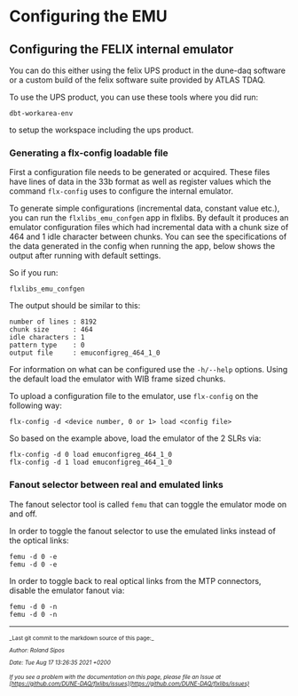 # Configuring the EMU
## Configuring the FELIX internal emulator

You can do this either using the felix UPS product in the dune-daq software or a custom build of the felix software suite provided by ATLAS TDAQ.

To use the UPS product, you can use these tools where you did run:
```
dbt-workarea-env
```

to setup the workspace including the ups product.

### Generating a flx-config loadable file
First a configuration file needs to be generated or acquired. These files have lines of data in the 33b format as well as register values which the command `flx-config` uses to configure the internal emulator.

To generate simple configurations (incremental data, constant value etc.), you can run the `flxlibs_emu_confgen` app in flxlibs. By default it produces an emulator configuration files which had incremental data with a chunk size of 464 and 1 idle character between chunks. You can see the specifications of the data generated in the config when running the app, below shows the output after running with default settings.

So if you run:
```
flxlibs_emu_confgen
```

The output should be similar to this:
```
number of lines : 8192
chunk size      : 464
idle characters : 1
pattern type    : 0
output file     : emuconfigreg_464_1_0
```
For information on what can be configured use the `-h/--help` options. Using the default load the emulator with WIB frame sized chunks.

To upload a configuration file to the emulator, use `flx-config` on the following way:
```
flx-config -d <device number, 0 or 1> load <config file>
```
So based on the example above, load the emulator of the 2 SLRs via:

```
flx-config -d 0 load emuconfigreg_464_1_0
flx-config -d 1 load emuconfigreg_464_1_0

```

### Fanout selector between real and emulated links
The fanout selector tool is called `femu` that can toggle the emulator mode on and off.

In order to toggle the fanout selector to use the emulated links instead of the optical links:
```
femu -d 0 -e 
femu -d 0 -e

```

In order to toggle back to real optical links from the MTP connectors, disable the emulator fanout via:
```
femu -d 0 -n
femu -d 0 -n

```


-----

<font size="1">
_Last git commit to the markdown source of this page:_


_Author: Roland Sipos_

_Date: Tue Aug 17 13:26:35 2021 +0200_

_If you see a problem with the documentation on this page, please file an Issue at [https://github.com/DUNE-DAQ/flxlibs/issues](https://github.com/DUNE-DAQ/flxlibs/issues)_
</font>
